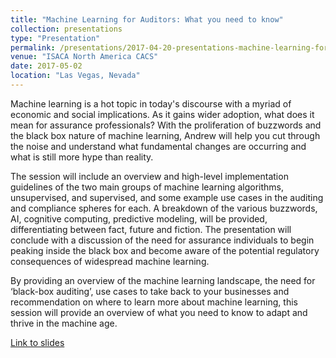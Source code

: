 ```yaml
---
title: "Machine Learning for Auditors: What you need to know"
collection: presentations
type: "Presentation"
permalink: /presentations/2017-04-20-presentations-machine-learning-for-auditors
venue: "ISACA North America CACS"
date: 2017-05-02
location: "Las Vegas, Nevada"
---
```


Machine learning is a hot topic in today's discourse with a myriad of economic and social implications. As it gains wider adoption, what does it mean for assurance professionals? With the proliferation of buzzwords and the black box nature of machine learning, Andrew will help you cut through the noise and understand what fundamental changes are occurring and what is still more hype than reality. 

The session will include an overview and high-level implementation guidelines of the two main groups of machine learning algorithms, unsupervised, and supervised, and some example use cases in the auditing and compliance spheres for each. A breakdown of the various buzzwords, AI, cognitive computing, predictive modeling, will be provided, differentiating between fact, future and fiction. The presentation will conclude with a discussion of the need for assurance individuals to begin peaking inside the black box and become aware of the potential regulatory consequences of widespread machine learning. 

By providing an overview of the machine learning landscape, the need for ‘black-box auditing’, use cases to take back to your businesses and recommendation on where to learn more about machine learning, this session will provide an overview of what you need to know to adapt and thrive in the machine age.

[Link to slides](https://www.slideshare.net/AndrewClark71/machine-learning-for-auditors-what-you-need-to-know-isaca-nacacs-2017)
